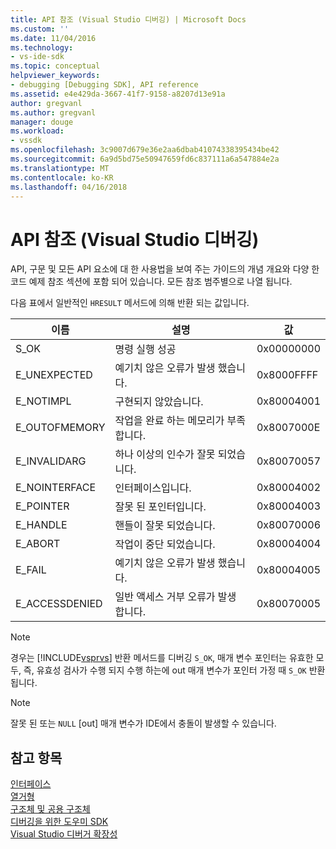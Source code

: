 ```yaml
---
title: API 참조 (Visual Studio 디버깅) | Microsoft Docs
ms.custom: ''
ms.date: 11/04/2016
ms.technology:
- vs-ide-sdk
ms.topic: conceptual
helpviewer_keywords:
- debugging [Debugging SDK], API reference
ms.assetid: e4e429da-3667-41f7-9158-a8207d13e91a
author: gregvanl
ms.author: gregvanl
manager: douge
ms.workload:
- vssdk
ms.openlocfilehash: 3c9007d679e36e2aa6dbab41074338395434be42
ms.sourcegitcommit: 6a9d5bd75e50947659fd6c837111a6a547884e2a
ms.translationtype: MT
ms.contentlocale: ko-KR
ms.lasthandoff: 04/16/2018
---
```

# <a name="api-reference-visual-studio-debugging"></a>API 참조 (Visual Studio 디버깅)
API, 구문 및 모든 API 요소에 대 한 사용법을 보여 주는 가이드의 개념 개요와 다양 한 코드 예제 참조 섹션에 포함 되어 있습니다. 모든 참조 범주별으로 나열 됩니다.  
  
 다음 표에서 일반적인 `HRESULT` 메서드에 의해 반환 되는 값입니다.  
  
|이름|설명|값|  
|----------|-----------------|-----------|  
|S_OK|명령 실행 성공|0x00000000|  
|E_UNEXPECTED|예기치 않은 오류가 발생 했습니다.|0x8000FFFF|  
|E_NOTIMPL|구현되지 않았습니다.|0x80004001|  
|E_OUTOFMEMORY|작업을 완료 하는 메모리가 부족 합니다.|0x8007000E|  
|E_INVALIDARG|하나 이상의 인수가 잘못 되었습니다.|0x80070057|  
|E_NOINTERFACE|인터페이스입니다.|0x80004002|  
|E_POINTER|잘못 된 포인터입니다.|0x80004003|  
|E_HANDLE|핸들이 잘못 되었습니다.|0x80070006|  
|E_ABORT|작업이 중단 되었습니다.|0x80004004|  
|E_FAIL|예기치 않은 오류가 발생 했습니다.|0x80004005|  
|E_ACCESSDENIED|일반 액세스 거부 오류가 발생 합니다.|0x80070005|  
  
> [!NOTE]
>  경우는 [!INCLUDE[vsprvs](../../../code-quality/includes/vsprvs_md.md)] 반환 메서드를 디버깅 `S_OK`, 매개 변수 포인터는 유효한 모두, 즉, 유효성 검사가 수행 되지 수행 하는에 out 매개 변수가 포인터 가정 때 `S_OK` 반환 됩니다.  
  
> [!NOTE]
>  잘못 된 또는 `NULL` [out] 매개 변수가 IDE에서 충돌이 발생할 수 있습니다.  
  
## <a name="see-also"></a>참고 항목  
 [인터페이스](../../../extensibility/debugger/reference/interfaces-visual-studio-debugging.md)   
 [열거형](../../../extensibility/debugger/reference/enumerations-visual-studio-debugging.md)   
 [구조체 및 공용 구조체](../../../extensibility/debugger/reference/structures-and-unions.md)   
 [디버깅을 위한 도우미 SDK](../../../extensibility/debugger/reference/sdk-helpers-for-debugging.md)   
 [Visual Studio 디버거 확장성](../../../extensibility/debugger/visual-studio-debugger-extensibility.md)